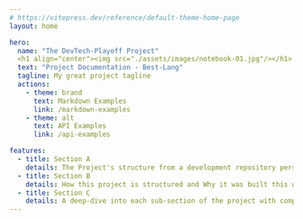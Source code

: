 ```yaml
---
# https://vitepress.dev/reference/default-theme-home-page
layout: home

hero:
  name: "The DevTech-Playoff Project"
  <h1 align="center"><img src="./assets/images/notebook-01.jpg"/></h1>
  text: "Project Documentation - Best-Lang"
  tagline: My great project tagline
  actions:
    - theme: brand
      text: Markdown Examples
      link: /markdown-examples
    - theme: alt
      text: API Examples
      link: /api-examples

features:
  - title: Section A
    details: The Project's structure from a development repository perspective.
  - title: Section B
    details: How this project is structured and Why it was built this way.
  - title: Section C
    details: A deep-dive into each sub-section of the project with complete documentation covering each main element of the project, whether it be a specific programming language's key features (one of the main reasons for building this project), or how the project's CI/CD functionality and tech was selected for initial deployment, through the whole growth and lifespan of the project. Every detail will be captured in a detailed step-by-step fashion.
---
```





